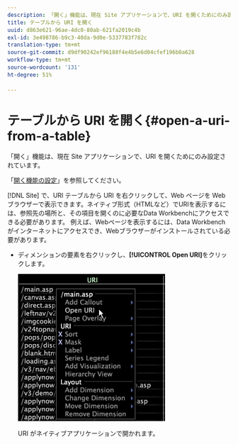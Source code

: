 ```yaml
---
description: 「開く」機能は、現在 Site アプリケーションで、URI を開くためにのみ設定されています。
title: テーブルから URI を開く
uuid: d863e621-96ae-4dc0-80ab-621fa2019c4b
exl-id: 3e498786-b9c3-40da-9d0e-5337783f782c
translation-type: tm+mt
source-git-commit: d9df90242ef96188f4e4b5e6d04cfef196b0a628
workflow-type: tm+mt
source-wordcount: '131'
ht-degree: 51%

---
```


# テーブルから URI を開く{#open-a-uri-from-a-table}

「開く」機能は、現在 Site アプリケーションで、URI を開くためにのみ設定されています。

「[開く機能の設定](../../../../home/c-get-started/c-intf-anlys-ftrs/c-config-open-funct.md#concept-854e6dc8bef34e6aa4ccfb7a8929af4d)」を参照してください。

[!DNL Site] で、URI テーブルから URI を右クリックして、Web ページを Web ブラウザーで表示できます。ネイティブ形式（HTMLなど）でURIを表示するには、参照先の場所と、その項目を開くのに必要なData Workbenchにアクセスできる必要があります。 例えば、Webページを表示するには、Data Workbenchがインターネットにアクセスでき、Webブラウザーがインストールされている必要があります。

* ディメンションの要素を右クリックし、**[!UICONTROL Open URI]**&#x200B;をクリックします。

   ![](assets/mnu_Table_OpenURI.png)

   URI がネイティブアプリケーションで開かれます。
